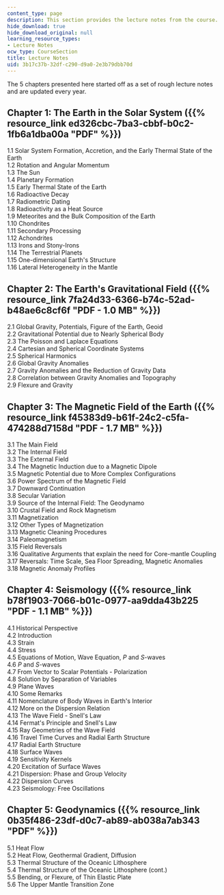 ```yaml
---
content_type: page
description: This section provides the lecture notes from the course.
hide_download: true
hide_download_original: null
learning_resource_types:
- Lecture Notes
ocw_type: CourseSection
title: Lecture Notes
uid: 3b17c37b-32df-c290-d9a0-2e3b79dbb70d
---
```


The 5 chapters presented here started off as a set of rough lecture notes and are updated every year.

Chapter 1: The Earth in the Solar System ({{% resource_link ed326cbc-7ba3-cbbf-b0c2-1fb6a1dba00a "PDF" %}})
-------------------------------------------------------------------------------

1.1 Solar System Formation, Accretion, and the Early Thermal State of the Earth  
1.2 Rotation and Angular Momentum  
1.3 The Sun  
1.4 Planetary Formation  
1.5 Early Thermal State of the Earth  
1.6 Radioactive Decay  
1.7 Radiometric Dating  
1.8 Radioactivity as a Heat Source  
1.9 Meteorites and the Bulk Composition of the Earth  
1.10 Chondrites  
1.11 Secondary Processing  
1.12 Achondrites  
1.13 Irons and Stony-Irons  
1.14 The Terrestrial Planets  
1.15 One-dimensional Earth's Structure  
1.16 Lateral Heterogeneity in the Mantle

Chapter 2: The Earth's Gravitational Field ({{% resource_link 7fa24d33-6366-b74c-52ad-b48ae6c8cf6f "PDF - 1.0 MB" %}})
------------------------------------------------------------------------------------------

2.1 Global Gravity, Potentials, Figure of the Earth, Geoid  
2.2 Gravitational Potential due to Nearly Spherical Body  
2.3 The Poisson and Laplace Equations  
2.4 Cartesian and Spherical Coordinate Systems  
2.5 Spherical Harmonics  
2.6 Global Gravity Anomalies  
2.7 Gravity Anomalies and the Reduction of Gravity Data  
2.8 Correlation between Gravity Anomalies and Topography  
2.9 Flexure and Gravity

Chapter 3: The Magnetic Field of the Earth ({{% resource_link f45383d9-b61f-24c2-c5fa-474288d7158d "PDF - 1.7 MB" %}})
---------------------------------------------------------------------------------------------

3.1 The Main Field  
3.2 The Internal Field  
3.3 The External Field  
3.4 The Magnetic Induction due to a Magnetic Dipole  
3.5 Magnetic Potential due to More Complex Configurations  
3.6 Power Spectrum of the Magnetic Field  
3.7 Downward Continuation  
3.8 Secular Variation  
3.9 Source of the Internal Field: The Geodynamo  
3.10 Crustal Field and Rock Magnetism  
3.11 Magnetization  
3.12 Other Types of Magnetization  
3.13 Magnetic Cleaning Procedures  
3.14 Paleomagnetism  
3.15 Field Reversals  
3.16 Qualitative Arguments that explain the need for Core-mantle Coupling  
3.17 Reversals: Time Scale, Sea Floor Spreading, Magnetic Anomalies  
3.18 Magnetic Anomaly Profiles

Chapter 4: Seismology ({{% resource_link b78f1903-7066-b01c-0977-aa9dda43b225 "PDF - 1.1 MB" %}})
---------------------------------------------------------------------

4.1 Historical Perspective  
4.2 Introduction  
4.3 Strain  
4.4 Stress  
4.5 Equations of Motion, Wave Equation, _P_ and _S_\-waves  
4.6 _P_ and _S_\-waves  
4.7 From Vector to Scalar Potentials - Polarization  
4.8 Solution by Separation of Variables  
4.9 Plane Waves  
4.10 Some Remarks  
4.11 Nomenclature of Body Waves in Earth's Interior  
4.12 More on the Dispersion Relation  
4.13 The Wave Field - Snell's Law  
4.14 Fermat's Principle and Snell's Law  
4.15 Ray Geometries of the Wave Field  
4.16 Travel Time Curves and Radial Earth Structure  
4.17 Radial Earth Structure  
4.18 Surface Waves  
4.19 Sensitivity Kernels  
4.20 Excitation of Surface Waves  
4.21 Dispersion: Phase and Group Velocity  
4.22 Dispersion Curves  
4.23 Seismology: Free Oscillations

Chapter 5: Geodynamics ({{% resource_link 0b35f486-23df-d0c7-ab89-ab038a7ab343 "PDF" %}})
-------------------------------------------------------------

5.1 Heat Flow  
5.2 Heat Flow, Geothermal Gradient, Diffusion  
5.3 Thermal Structure of the Oceanic Lithosphere  
5.4 Thermal Structure of the Oceanic Lithosphere (cont.)  
5.5 Bending, or Flexure, of Thin Elastic Plate  
5.6 The Upper Mantle Transition Zone